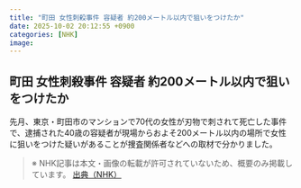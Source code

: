 ```yaml
---
title: "町田 女性刺殺事件 容疑者 約200メートル以内で狙いをつけたか"
date: 2025-10-02 20:12:55 +0900
categories: [NHK]
image: 
---
```

## 町田 女性刺殺事件 容疑者 約200メートル以内で狙いをつけたか

先月、東京・町田市のマンションで70代の女性が刃物で刺されて死亡した事件で、逮捕された40歳の容疑者が現場からおよそ200メートル以内の場所で女性に狙いをつけた疑いがあることが捜査関係者などへの取材で分かりました。

> ※ NHK記事は本文・画像の転載が許可されていないため、概要のみ掲載しています。
[出典（NHK）](http://www3.nhk.or.jp/news/html/20251003/k10014939621000.html)
